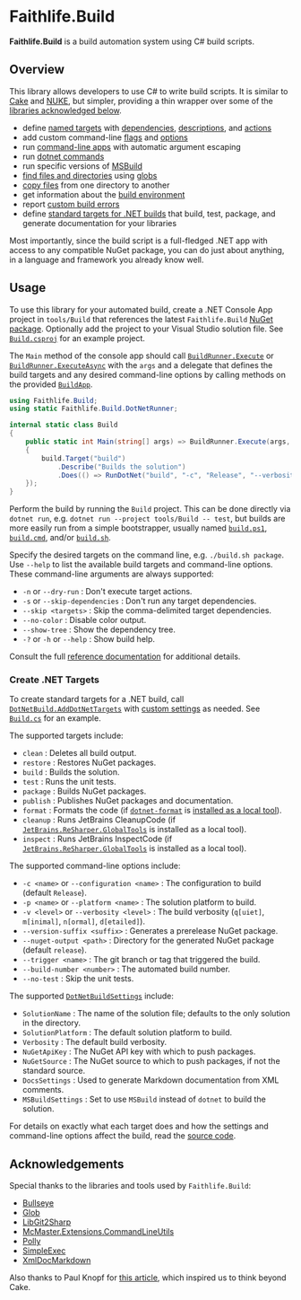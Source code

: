 # Faithlife.Build

**Faithlife.Build** is a build automation system using C# build scripts.

## Overview

This library allows developers to use C# to write build scripts. It is similar to [Cake](https://cakebuild.net/) and [NUKE](https://nuke.build/), but simpler, providing a thin wrapper over some of the [libraries acknowledged below](#acknowledgements).

* define [named targets](Faithlife.Build/BuildApp/Target.md) with [dependencies](Faithlife.Build/BuildTarget/DependsOn.md), [descriptions](Faithlife.Build/BuildTarget/Describe.md), and [actions](Faithlife.Build/BuildTarget/Does.md)
* add custom command-line [flags](Faithlife.Build/BuildApp/AddFlag.md) and [options](Faithlife.Build/BuildApp/AddOption.md)
* run [command-line apps](Faithlife.Build/AppRunner.md) with automatic argument escaping
* run [dotnet commands](Faithlife.Build/DotNetRunner.md)
* run specific versions of [MSBuild](Faithlife.Build/MSBuildRunner.md)
* [find files and directories](Faithlife.Build/BuildUtility.md) using [globs](https://github.com/kthompson/glob/)
* [copy files](Faithlife.Build/BuildUtility/CopyFiles.md) from one directory to another
* get information about the [build environment](Faithlife.Build/BuildEnvironment.md)
* report [custom build errors](Faithlife.Build/BuildException.md)
* define [standard targets for .NET builds](#create-net-targets) that build, test, package, and generate documentation for your libraries

Most importantly, since the build script is a full-fledged .NET app with access to any compatible NuGet package, you can do just about anything, in a language and framework you already know well.

## Usage

To use this library for your automated build, create a .NET Console App project in `tools/Build` that references the latest `Faithlife.Build` [NuGet package](https://www.nuget.org/packages/Faithlife.Build). Optionally add the project to your Visual Studio solution file. See [`Build.csproj`](https://github.com/Faithlife/FaithlifeBuild/blob/master/tools/Build/Build.csproj) for an example project.

The `Main` method of the console app should call [`BuildRunner.Execute`](Faithlife.Build/BuildRunner/Execute.md) or [`BuildRunner.ExecuteAsync`](Faithlife.Build/BuildRunner/ExecuteAsync.md) with the `args` and a delegate that defines the build targets and any desired command-line options by calling methods on the provided [`BuildApp`](Faithlife.Build/BuildApp.md).

```csharp
using Faithlife.Build;
using static Faithlife.Build.DotNetRunner;

internal static class Build
{
    public static int Main(string[] args) => BuildRunner.Execute(args, build =>
    {
        build.Target("build")
            .Describe("Builds the solution")
            .Does(() => RunDotNet("build", "-c", "Release", "--verbosity", "normal"));
    });
}
```

Perform the build by running the `Build` project. This can be done directly via `dotnet run`, e.g. `dotnet run --project tools/Build -- test`, but builds are more easily run from a simple bootstrapper, usually named [`build.ps1`](https://github.com/Faithlife/FaithlifeBuild/blob/master/build.ps1), [`build.cmd`](https://github.com/Faithlife/FaithlifeBuild/blob/22189540b89844326abbcb85b9d28487cceb90ac/build.cmd), and/or [`build.sh`](https://github.com/Faithlife/FaithlifeBuild/blob/08acb5f3a38e37a55716281efe4520fc76a89917/build.sh).

Specify the desired targets on the command line, e.g. `./build.sh package`. Use `--help` to list the available build targets and command-line options. These command-line arguments are always supported:

* `-n` or `--dry-run` : Don't execute target actions.
* `-s` or `--skip-dependencies` : Don't run any target dependencies.
* `--skip <targets>` : Skip the comma-delimited target dependencies.
* `--no-color` : Disable color output.
* `--show-tree` : Show the dependency tree.
* `-?` or `-h` or `--help` : Show build help.

Consult the full [reference documentation](Faithlife.Build.md) for additional details.

### Create .NET Targets

To create standard targets for a .NET build, call [`DotNetBuild.AddDotNetTargets`](Faithlife.Build/DotNetBuild/AddDotNetTargets.md) with [custom settings](Faithlife.Build/DotNetBuildSettings.md) as needed. See [`Build.cs`](https://github.com/Faithlife/FaithlifeBuild/blob/master/tools/Build/Build.cs) for an example.

The supported targets include:

* `clean` : Deletes all build output.
* `restore` : Restores NuGet packages.
* `build` : Builds the solution.
* `test` : Runs the unit tests.
* `package` : Builds NuGet packages.
* `publish` : Publishes NuGet packages and documentation.
* `format` : Formats the code (if [`dotnet-format`](https://www.nuget.org/packages/dotnet-format/) is [installed as a local tool](https://docs.microsoft.com/en-us/dotnet/core/tools/dotnet-tool-install)).
* `cleanup` : Runs JetBrains CleanupCode (if [`JetBrains.ReSharper.GlobalTools`](https://www.nuget.org/packages/JetBrains.ReSharper.GlobalTools) is installed as a local tool).
* `inspect` : Runs JetBrains InspectCode (if [`JetBrains.ReSharper.GlobalTools`](https://www.nuget.org/packages/JetBrains.ReSharper.GlobalTools) is installed as a local tool).

The supported command-line options include:

* `-c <name>` or `--configuration <name>` : The configuration to build (default `Release`).
* `-p <name>` or `--platform <name>` : The solution platform to build.
* `-v <level>` or `--verbosity <level>` : The build verbosity (`q[uiet]`, `m[inimal]`, `n[ormal]`, `d[etailed]`).
* `--version-suffix <suffix>` : Generates a prerelease NuGet package.
* `--nuget-output <path>` : Directory for the generated NuGet package (default `release`).
* `--trigger <name>` : The git branch or tag that triggered the build.
* `--build-number <number>` : The automated build number.
* `--no-test` : Skip the unit tests.

The supported [`DotNetBuildSettings`](Faithlife.Build/DotNetBuildSettings.md) include:

* `SolutionName` : The name of the solution file; defaults to the only solution in the directory.
* `SolutionPlatform` : The default solution platform to build.
* `Verbosity` : The default build verbosity.
* `NuGetApiKey` : The NuGet API key with which to push packages.
* `NuGetSource` : The NuGet source to which to push packages, if not the standard source.
* `DocsSettings` : Used to generate Markdown documentation from XML comments.
* `MSBuildSettings` : Set to use `MSBuild` instead of `dotnet` to build the solution.

For details on exactly what each target does and how the settings and command-line options affect the build, read the [source code](https://github.com/Faithlife/FaithlifeBuild/blob/master/src/Faithlife.Build/DotNetBuild.cs).

## Acknowledgements

Special thanks to the libraries and tools used by `Faithlife.Build`:

* [Bullseye](https://github.com/adamralph/bullseye)
* [Glob](https://github.com/kthompson/glob/)
* [LibGit2Sharp](https://github.com/libgit2/libgit2sharp/)
* [McMaster.Extensions.CommandLineUtils](https://github.com/natemcmaster/CommandLineUtils)
* [Polly](https://github.com/App-vNext/Polly)
* [SimpleExec](https://github.com/adamralph/simple-exec)
* [XmlDocMarkdown](http://ejball.com/XmlDocMarkdown/)

Also thanks to Paul Knopf for [this article](https://pknopf.com/post/2019-03-10-you-dont-need-cake-anymore-the-way-to-build-dotnet-projects-going-forward/), which inspired us to think beyond Cake.
